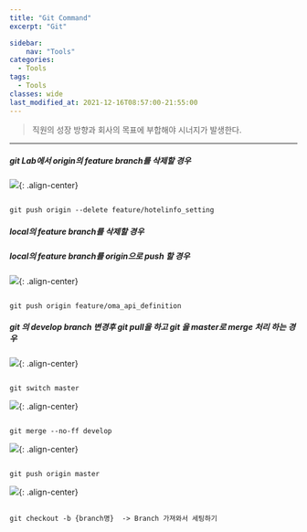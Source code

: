 ```yaml
---
title: "Git Command"
excerpt: "Git"

sidebar:
    nav: "Tools"
categories:
  - Tools
tags:
  - Tools 
classes: wide
last_modified_at: 2021-12-16T08:57:00-21:55:00
---
```


> 직원의 성장 방향과 회사의 목표에 부합해야 시너지가 발생한다. 

***

##### git Lab에서 origin의 feature branch를 삭제할  경우 

![](https://keepinmindsh.github.io/lines/assets/img/git_0001.png){: .align-center} 

```

git push origin --delete feature/hotelinfo_setting

```

##### local의 feature branch를 삭제할 경우 

##### local의 feature branch를 origin으로 push 할 경우 

![](https://keepinmindsh.github.io/lines/assets/img/git_0002.png){: .align-center} 

```

git push origin feature/oma_api_definition

```

##### git 의 develop branch 변경후 git pull을 하고 git 을 master로 merge 처리 하는 경우 

![](https://keepinmindsh.github.io/lines/assets/img/git_0003.png){: .align-center} 

```

git switch master 

```


![](https://keepinmindsh.github.io/lines/assets/img/git_0004.png){: .align-center} 

```

git merge --no-ff develop

```


![](https://keepinmindsh.github.io/lines/assets/img/git_0005.png){: .align-center} 

```

git push origin master 

```

![](https://keepinmindsh.github.io/lines/assets/img/git_0006.png){: .align-center} 

```

git checkout -b {branch명}  -> Branch 가져와서 세팅하기

```


